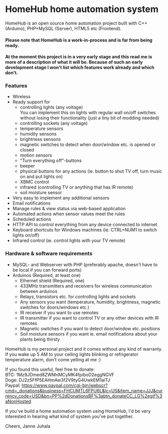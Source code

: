 # HomeHub home automation system
  
HomeHub is an open source home automation project built with C++ (Arduino), PHP+MySQL (Server), HTML5 etc (Frontend).
  
  
#### Please note that HomeHub is a work-in-process and is far from being ready.
#### At the moment this project is in a very early stage and this read me is more of a description of what it will be. Because of such an early development stage I won't list which features work already and which don't.
  
  
### Features
* Wireless
* Ready support for
  * controlling lights (any voltage)  
   You can implement this on lights with regular wall on/off switches without losing their functionality (just a tiny bit of modding needed)  
  * controlling sockets (any voltage)
  * temperature sensors
  * humidity sensons
  * brightness sensons
  * magnetic switches to detect when door/window etc. is opened or closed
  * motion sensors
  * "Turn everything off"-buttons
  * beeper
  * physical buttons for any actions (ie. button to shut TV off, turn music on and put lights on)
  * XBMC control
  * infrared (controlling TV or anything that has IR remote)
  * soil moisture sensor
* Very easy to implement any additional sensors
* Email notifications
* Manage rules & view status via web-based application
* Automated actions when sensor values meet the rules
* Scheduled actions
* HTTP API to control everything from any device connected to internet
* Keyboard shortcuts for Windows machines (ie. CTRL+NUM1 to switch lights on/off)
* Infrared control (ie. control lights with your TV remote)  
  
### Hardware & software requirements
* MySQL- and Webserver with PHP (preferably apache, doesn't have to be local if you can forward ports)
* Arduinos (Required, at least one)
  * Ethernet shield (Required, one)
  * 433MHz transmitters and receivers for wireless communication between arduinos
  * Relays, transistors etc. for controlling lights and sockets
  * Any sensors you want (temperature, humidity, brightness, magnetic switches for doors/windows etc.)
  * IR receiver if you want to use remotes
  * IR transmitter if you want to control TV or any other devices with IR remotes
  * Magnetic switches if you want to detect door/window etc. positions  
  * Soil moisture sensors if you want ie. email notifications about your plants being thirsty  
  
  
HomeHub is my personal project and it comes without any kind of warranty.  
If you wake up 5 AM to your ceiling lights blinking or refrigerator temperature alarm, don't come yelling at me :)  
  
  
If you found this useful, feel free to donate:  
BTC: 1Mz9JDmed8ZWMnMCyMK4fpiboD2eggNGVF  
Doge: DJ2z5FfP5EAHmAw3f2V9tyG4UwkEM1aiTJ  
Paypal: https://www.paypal.com/cgi-bin/webscr?cmd=_donations&business=FHCUMTL6FPU6L&lc=US&item_name=JJJ&currency_code=USD&bn=PP%2dDonationsBF%3abtn_donateCC_LG%2egif%3aNonHosted  
  
If you've build a home automation system using HomeHub, I'd be very interested in hearing what kind of system you've put together.  
  
  
Cheers, Janne Juhala  
